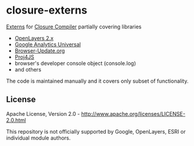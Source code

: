 closure-externs
===========

[Externs](https://developers.google.com/closure/compiler/docs/api-tutorial3?hl=cs) for [Closure Compiler](https://developers.google.com/closure/compiler/) partially covering libraries
* [OpenLayers 2.x](http://www.openlayers.org/)
* [Google Analytics Universal](http://www.google.com/analytics/)
* [Browser-Update.org](http://www.browser-update.org/)
* [Proj4JS](http://trac.osgeo.org/proj4js/)
* browser's developer console object (console.log)
* and others

The code is maintained manually and it covers only subset of functionality.




License
-------
Apache License, Version 2.0 - http://www.apache.org/licenses/LICENSE-2.0.html

This repository is not officially supported by Google, OpenLayers, ESRI or individual module authors.
